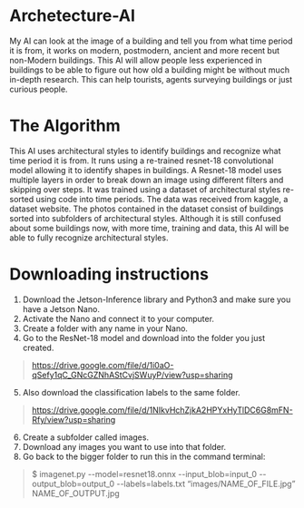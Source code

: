 # Archetecture-AI
My AI can look at the image of a building and tell you from what time period it is from, it works on modern, postmodern, ancient and more recent but non-Modern buildings. This AI will allow people less experienced in buildings to be able to figure out how old a building might be without much in-depth research. This can help tourists, agents surveying buildings or just curious people. 


# The Algorithm
This AI uses architectural styles to identify buildings and recognize what time period it is from. It runs using a re-trained resnet-18 convolutional model allowing it to identify shapes in buildings. A Resnet-18 model uses multiple layers in order to break down an image using different filters and skipping over steps. It was trained using a dataset of architectural styles re-sorted using code into time periods. The data was received from kaggle, a dataset website. The photos contained in the dataset consist of buildings sorted into subfolders of architectural styles. Although it is still confused about some buildings now, with more time, training and data, this AI will be able to fully recognize architectural styles.


# Downloading instructions
1. Download the Jetson-Inference library and Python3 and make sure you have a Jetson Nano.
2. Activate the Nano and connect it to your computer.
3. Create a folder with any name in your Nano.
4. Go to the ResNet-18 model and download into the folder you just created.
>   https://drive.google.com/file/d/1i0aO-qSefy1qC_GNcGZNhAStCvjSWuyP/view?usp=sharing 
5. Also download the classification labels to the same folder.
 >  https://drive.google.com/file/d/1NIkvHchZjkA2HPYxHyTlDC6G8mFN-Rfy/view?usp=sharing
6. Create a subfolder called images.
7. Download any images you want to use into that folder.
8. Go back to the bigger folder to run this in the command terminal:
 >  $ imagenet.py --model=resnet18.onnx --input_blob=input_0 --output_blob=output_0 --labels=labels.txt “images/NAME_OF_FILE.jpg” NAME_OF_OUTPUT.jpg
